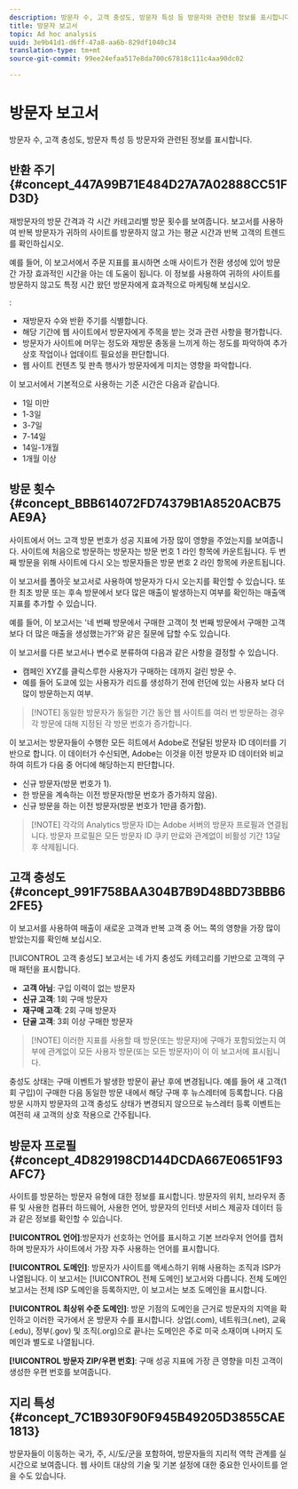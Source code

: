 ```yaml
---
description: 방문자 수, 고객 충성도, 방문자 특성 등 방문자와 관련된 정보를 표시합니다.
title: 방문자 보고서
topic: Ad hoc analysis
uuid: 3e9b41d1-d6ff-47a8-aa6b-829df1040c34
translation-type: tm+mt
source-git-commit: 99ee24efaa517e8da700c67818c111c4aa90dc02

---
```



# 방문자 보고서

방문자 수, 고객 충성도, 방문자 특성 등 방문자와 관련된 정보를 표시합니다.

## 반환 주기 {#concept_447A99B71E484D27A7A02888CC51FD3D}

재방문자의 방문 간격과 각 시간 카테고리별 방문 횟수를 보여줍니다. 보고서를 사용하여 반복 방문자가 귀하의 사이트를 방문하지 않고 가는 평균 시간과 반복 고객의 트렌드를 확인하십시오.

<!-- 

c_reports_return_freq.xml

 -->

예를 들어, 이 보고서에서 주문 지표를 표시하면 소매 사이트가 전환 생성에 있어 방문 간 가장 효과적인 시간을 아는 데 도움이 됩니다. 이 정보를 사용하여 귀하의 사이트를 방문하지 않고도 특정 시간 왔던 방문자에게 효과적으로 마케팅해 보십시오.

:

* 재방문자 수와 반환 주기를 식별합니다.
* 해당 기간에 웹 사이트에서 방문자에게 주목을 받는 것과 관련 사항을 평가합니다.
* 방문자가 사이트에 머무는 정도와 재방문 충동을 느끼게 하는 정도를 파악하여 추가 상호 작업이나 업데이트 필요성을 판단합니다.
* 웹 사이트 컨텐츠 및 판촉 행사가 방문자에게 미치는 영향을 파악합니다.

이 보고서에서 기본적으로 사용하는 기준 시간은 다음과 같습니다.

* 1일 미만
* 1-3일
* 3-7일
* 7-14일
* 14일-1개월
* 1개월 이상

## 방문 횟수 {#concept_BBB614072FD74379B1A8520ACB75AE9A}

사이트에서 어느 고객 방문 번호가 성공 지표에 가장 많이 영향을 주었는지를 보여줍니다. 사이트에 처음으로 방문하는 방문자는 방문 번호 1 라인 항목에 카운트됩니다. 두 번째 방문을 위해 사이트에 다시 오는 방문자들은 방문 번호 2 라인 항목에 카운트됩니다.

<!-- 

c_reports_visit_number.xml

 -->

이 보고서를 폴아웃 보고서로 사용하여 방문자가 다시 오는지를 확인할 수 있습니다. 또한 최초 방문 또는 후속 방문에서 보다 많은 매출이 발생하는지 여부를 확인하는 매출액 지표를 추가할 수 있습니다.

예를 들어, 이 보고서는 '네 번째 방문에서 구매한 고객이 첫 번째 방문에서 구매한 고객보다 더 많은 매출을 생성했는가?'와 같은 질문에 답할 수도 있습니다.

이 보고서를 다른 보고서나 변수로 분류하여 다음과 같은 사항을 결정할 수 있습니다.

* 캠페인 XYZ를 클릭스루한 사용자가 구매하는 데까지 걸린 방문 수.
* 예를 들어 도쿄에 있는 사용자가 리드를 생성하기 전에 런던에 있는 사용자 보다 더 많이 방문하는지 여부.

> [!NOTE] 동일한 방문자가 동일한 기간 동안 웹 사이트를 여러 번 방문하는 경우 각 방문에 대해 지정된 각 방문 번호가 증가합니다.

이 보고서는 방문자들이 수행한 모든 히트에서 Adobe로 전달된 방문자 ID 데이터를 기반으로 합니다. 이 데이터가 수신되면, Adobe는 이것을 이전 방문자 ID 데이터와 비교하여 히트가 다음 중 어디에 해당하는지 판단합니다.

* 신규 방문자(방문 번호가 1).
* 한 방문을 계속하는 이전 방문자(방문 번호가 증가하지 않음).
* 신규 방문을 하는 이전 방문자(방문 번호가 1만큼 증가함).

> [!NOTE] 각각의 Analytics 방문자 ID는 Adobe 서버의 방문자 프로필과 연결됩니다. 방문자 프로필은 모든 방문자 ID 쿠키 만료와 관계없이 비활성 기간 13달 후 삭제됩니다.

## 고객 충성도 {#concept_991F758BAA304B7B9D48BD73BBB62FE5}

이 보고서를 사용하여 매출이 새로운 고객과 반복 고객 중 어느 쪽의 영향을 가장 많이 받았는지를 확인해 보십시오.

<!-- 

c_reports_customerloyalty.xml

 -->

[!UICONTROL 고객 충성도] 보고서는 네 가지 충성도 카테고리를 기반으로 고객의 구매 패턴을 표시합니다.

* **고객 아님**: 구입 이력이 없는 방문자
* **신규 고객**: 1회 구매 방문자
* **재구매 고객**: 2회 구매 방문자
* **단골 고객**: 3회 이상 구매한 방문자

> [!NOTE] 이러한 지표를 사용할 때 방문(또는 방문자)에 구매가 포함되었는지 여부에 관계없이 모든 사용자 방문(또는 모든 방문자)이 이 이 보고서에 표시됩니다.

충성도 상태는 구매 이벤트가 발생한 방문이 끝난 후에 변경됩니다. 예를 들어 새 고객(1회 구입)이 구매한 다음 동일한 방문 내에서 해당 구매 후 뉴스레터에 등록합니다. 다음 방문 시까지 방문자의 고객 충성도 상태가 변경되지 않으므로 뉴스레터 등록 이벤트는 여전히 새 고객의 상호 작용으로 간주됩니다.

## 방문자 프로필 {#concept_4D829198CD144DCDA667E0651F93AFC7}

사이트를 방문하는 방문자 유형에 대한 정보를 표시합니다. 방문자의 위치, 브라우저 종류 및 사용한 컴퓨터 하드웨어, 사용한 언어, 방문자의 인터넷 서비스 제공자 데이터 등과 같은 정보를 확인할 수 있습니다.

<!-- 

c_reports_visitor_profile.xml

 -->

**[!UICONTROL 언어]**:방문자가 선호하는 언어를 표시하고 기본 브라우저 언어를 캡처하며 방문자가 사이트에서 가장 자주 사용하는 언어를 표시합니다.

**[!UICONTROL 도메인]**: 방문자가 사이트를 액세스하기 위해 사용하는 조직과 ISP가 나열됩니다. 이 보고서는 [!UICONTROL 전체 도메인] 보고서와 다릅니다. 전체 도메인 보고서는 전체 ISP 도메인을 등록하지만, 이 보고서는 보조 도메인을 표시합니다.

**[!UICONTROL 최상위 수준 도메인]**: 방문 기점의 도메인을 근거로 방문자의 지역을 확인하고 이러한 국가에서 온 방문자 수를 표시합니다. 상업(.com), 네트워크(.net), 교육(.edu), 정부(.gov) 및 조직(.org)으로 끝나는 도메인은 주로 미국 소재이며 나머지 도메인과 별도로 나열됩니다.

**[!UICONTROL 방문자 ZIP/우편 번호]**: 구매 성공 지표에 가장 큰 영향을 미친 고객이 생성한 우편 번호를 보여줍니다.

## 지리 특성 {#concept_7C1B930F90F945B49205D3855CAE1813}

<!-- 

c_reports_geosegmentation.xml

 -->

방문자들이 이동하는 국가, 주, 시/도/군을 포함하여, 방문자들의 지리적 역학 관계를 실시간으로 보여줍니다. 웹 사이트 대상의 기술 및 기본 설정에 대한 중요한 인사이트를 얻을 수도 있습니다.

